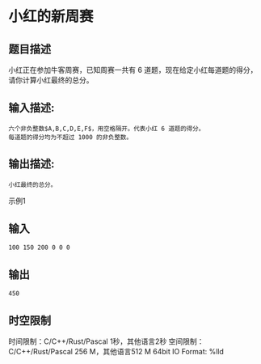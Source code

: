 # 小红的新周赛

## 题目描述

小红正在参加牛客周赛，已知周赛一共有 6 道题，现在给定小红每道题的得分，请你计算小红最终的总分。

## 输入描述:
    
    
    六个非负整数$A,B,C,D,E,F$，用空格隔开。代表小红 6 道题的得分。  
    每道题的得分均为不超过 1000 的非负整数。

## 输出描述:
    
    
    小红最终的总分。

示例1 

## 输入
    
    
    100 150 200 0 0 0

## 输出
    
    
    450


## 时空限制

时间限制：C/C++/Rust/Pascal 1秒，其他语言2秒
空间限制：C/C++/Rust/Pascal 256 M，其他语言512 M
64bit IO Format: %lld